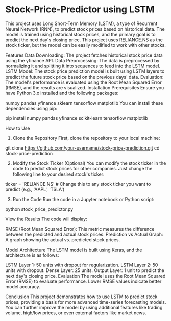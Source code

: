 # Stock-Price-Predictor using LSTM

This project uses Long Short-Term Memory (LSTM), a type of Recurrent Neural Network (RNN), to predict stock prices based on historical data. The model is trained using historical stock prices, and the primary goal is to predict the next day's closing price. This project uses RELIANCE.NS as the stock ticker, but the model can be easily modified to work with other stocks.

Features
Data Downloading: The project fetches historical stock price data using the yfinance API.
Data Preprocessing: The data is preprocessed by normalizing it and splitting it into sequences to feed into the LSTM model.
LSTM Model: The stock price prediction model is built using LSTM layers to predict the future stock price based on the previous days' data.
Evaluation: The model's performance is evaluated using the Root Mean Squared Error (RMSE), and the results are visualized.
Installation
Prerequisites
Ensure you have Python 3.x installed and the following packages:

numpy
pandas
yfinance
sklearn
tensorflow
matplotlib
You can install these dependencies using pip:

pip install numpy pandas yfinance scikit-learn tensorflow matplotlib

How to Use
1. Clone the Repository
First, clone the repository to your local machine:

git clone https://github.com/your-username/stock-price-prediction.git
cd stock-price-prediction

2. Modify the Stock Ticker (Optional)
You can modify the stock ticker in the code to predict stock prices for other companies. Just change the following line to your desired stock's ticker:

ticker = 'RELIANCE.NS'  # Change this to any stock ticker you want to predict (e.g., 'AAPL', 'TSLA')

3. Run the Code
Run the code in a Jupyter notebook or Python script:

python stock_price_predictor.py

View the Results
The code will display:

RMSE (Root Mean Squared Error): This metric measures the difference between the predicted and actual stock prices.
Prediction vs Actual Graph: A graph showing the actual vs. predicted stock prices.

Model Architecture
The LSTM model is built using Keras, and the architecture is as follows:

LSTM Layer 1: 50 units with dropout for regularization.
LSTM Layer 2: 50 units with dropout.
Dense Layer: 25 units.
Output Layer: 1 unit to predict the next day's closing price.
Evaluation
The model uses the Root Mean Squared Error (RMSE) to evaluate performance. Lower RMSE values indicate better model accuracy.

Conclusion
This project demonstrates how to use LSTM to predict stock prices, providing a basis for more advanced time-series forecasting models. You can further improve the model by using additional features like trading volume, high/low prices, or even external factors like market news.
